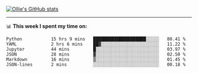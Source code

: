 <!--
**icedpanda/icedpanda** is a ✨ _special_ ✨ repository because its `README.md` (this file) appears on your GitHub profile.

Here are some ideas to get you started:

- 🔭 I’m currently working on ...
- 🌱 I’m currently learning ...
- 👯 I’m looking to collaborate on ...
- 🤔 I’m looking for help with ...
- 💬 Ask me about ...
- 📫 How to reach me: ...
- 😄 Pronouns: ...
- ⚡ Fun fact: ...
-->
[![Ollie's GitHub stats](https://github-readme-stats-icedpanda.vercel.app/api?username=icedpanda&count_private=true&show_icons=true)](https://github.com/icedpanda)

---
📊 **This week I spent my time on:**
<!--START_SECTION:waka-->

```text
Python           15 hrs 9 mins   ████████████████████░░░░░   80.41 %
YAML             2 hrs 6 mins    ██▓░░░░░░░░░░░░░░░░░░░░░░   11.22 %
Jupyter          44 mins         █░░░░░░░░░░░░░░░░░░░░░░░░   03.97 %
JSON             28 mins         ▓░░░░░░░░░░░░░░░░░░░░░░░░   02.50 %
Markdown         16 mins         ▒░░░░░░░░░░░░░░░░░░░░░░░░   01.45 %
JSON-lines       2 mins          ░░░░░░░░░░░░░░░░░░░░░░░░░   00.18 %
```

<!--END_SECTION:waka-->
